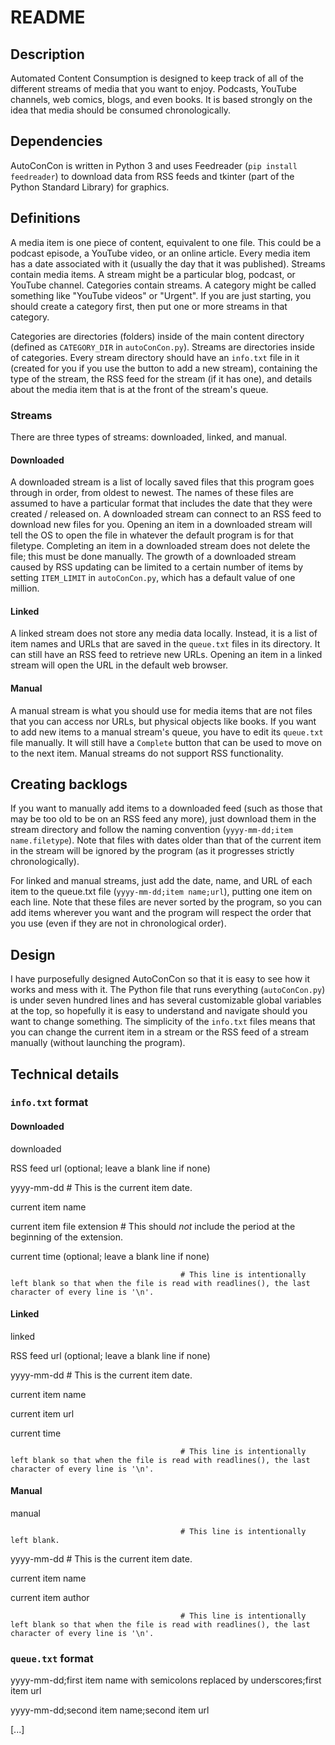 # README
## Description
Automated Content Consumption is designed to keep track of all of the different streams of media that you want to enjoy. Podcasts, YouTube channels, web comics, blogs, and even books. It is based strongly on the idea that media should be consumed chronologically.

## Dependencies
AutoConCon is written in Python 3 and uses Feedreader (`pip install feedreader`) to download data from RSS feeds and tkinter (part of the Python Standard Library) for graphics.

## Definitions
A media item is one piece of content, equivalent to one file. This could be a podcast episode, a YouTube video, or an online article. Every media item has a date associated with it (usually the day that it was published). Streams contain media items. A stream might be a particular blog, podcast, or YouTube channel. Categories contain streams. A category might be called something like "YouTube videos" or "Urgent". If you are just starting, you should create a category first, then put one or more streams in that category.

Categories are directories (folders) inside of the main content directory (defined as `CATEGORY_DIR` in `autoConCon.py`). Streams are directories inside of categories. Every stream directory should have an `info.txt` file in it (created for you if you use the button to add a new stream), containing the type of the stream, the RSS feed for the stream (if it has one), and details about the media item that is at the front of the stream's queue.

### Streams
There are three types of streams: downloaded, linked, and manual.

#### Downloaded
A downloaded stream is a list of locally saved files that this program goes through in order, from oldest to newest. The names of these files are assumed to have a particular format that includes the date that they were created / released on. A downloaded stream can connect to an RSS feed to download new files for you. Opening an item in a downloaded stream will tell the OS to open the file in whatever the default program is for that filetype. Completing an item in a downloaded stream does not delete the file; this must be done manually. The growth of a downloaded stream caused by RSS updating can be limited to a certain number of items by setting `ITEM_LIMIT` in `autoConCon.py`, which has a default value of one million.

#### Linked
A linked stream does not store any media data locally. Instead, it is a list of item names and URLs that are saved in the `queue.txt` files in its directory. It can still have an RSS feed to retrieve new URLs. Opening an item in a linked stream will open the URL in the default web browser.

#### Manual
A manual stream is what you should use for media items that are not files that you can access nor URLs, but physical objects like books. If you want to add new items to a manual stream's queue, you have to edit its `queue.txt` file manually. It will still have a `Complete` button that can be used to move on to the next item. Manual streams do not support RSS functionality.

## Creating backlogs
If you want to manually add items to a downloaded feed (such as those that may be too old to be on an RSS feed any more), just download them in the stream directory and follow the naming convention (`yyyy-mm-dd;item name.filetype`). Note that files with dates older than that of the current item in the stream will be ignored by the program (as it progresses strictly chronologically).

For linked and manual streams, just add the date, name, and URL of each item to the queue.txt file (`yyyy-mm-dd;item name;url`), putting one item on each line. Note that these files are never sorted by the program, so you can add items wherever you want and the program will respect the order that you use (even if they are not in chronological order).

## Design
I have purposefully designed AutoConCon so that it is easy to see how it works and mess with it. The Python file that runs everything (`autoConCon.py`) is under seven hundred lines and has several customizable global variables at the top, so hopefully it is easy to understand and navigate should you want to change something. The simplicity of the `info.txt` files means that you can change the current item in a stream or the RSS feed of a stream manually (without launching the program).

## Technical details
### `info.txt` format
#### Downloaded
downloaded

RSS feed url (optional; leave a blank line if none)

yyyy-mm-dd                                # This is the current item date.

current item name

current item file extension               # This should *not* include the period at the beginning of the extension.

current time (optional; leave a blank line if none)

                                          # This line is intentionally left blank so that when the file is read with readlines(), the last character of every line is '\n'.

#### Linked
linked

RSS feed url (optional; leave a blank line if none)

yyyy-mm-dd                                # This is the current item date.

current item name

current item url

current time

                                          # This line is intentionally left blank so that when the file is read with readlines(), the last character of every line is '\n'.

#### Manual
manual

                                          # This line is intentionally left blank.

yyyy-mm-dd                                # This is the current item date.

current item name

current item author

                                          # This line is intentionally left blank so that when the file is read with readlines(), the last character of every line is '\n'.

### `queue.txt` format
yyyy-mm-dd;first item name with semicolons replaced by underscores;first item url

yyyy-mm-dd;second item name;second item url

[...]
